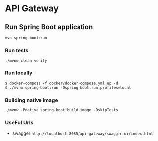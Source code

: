 # API Gateway


## Run Spring Boot application
```shell
mvn spring-boot:run
```

### Run tests
```shell
./mvnw clean verify
```

### Run locally
```shell
$ docker-compose -f docker/docker-compose.yml up -d
$ ./mvnw spring-boot:run -Dspring-boot.run.profiles=local
```

### Building native image
```shell
./mvnw -Pnative spring-boot:build-image -DskipTests 
```

### UseFul Urls

* swagger `http://localhost:8085/api-gateway/swagger-ui/index.html`
